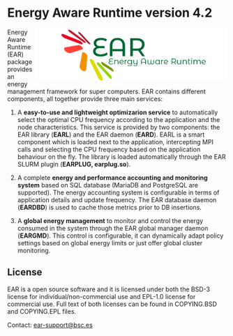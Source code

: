 # Energy Aware Runtime version 4.2

<img src="etc/images/logo.png" align="right" width="440">
Energy Aware Runtime (EAR) package provides an energy management framework for super computers. EAR contains different components, all together provide three main services:

1) A **easy-to-use and lightweight optimizarion service** to automatically select the optimal CPU frequency according to the application and the node characteristics. This service is provided by two components: the EAR library (**EARL**) and the EAR daemon (**EARD**). EARL is a smart component which is loaded next to the application, intercepting  MPI calls and selecting the CPU frequency based on the application behaviour on the fly. The library is loaded automatically through the EAR SLURM plugin (**EARPLUG, earplug.so**).


2) A complete **energy and performance accounting and monitoring system** based on SQL database (MariaDB and PostgreSQL are supported). The energy accounting system is configurable in terms of application details and update frequency. The EAR database daemon (**EARDBD**) is used to cache those metrics prior to DB insertions.

3) A **global energy management** to monitor and control the energy consumed in the system through the EAR global manager daemon (**EARGMD**). This control is configurable, it can dynamically adapt  policy settings based on global energy limits or just offer global cluster monitoring.


License
-------
EAR is a open source software and it is licensed under both the BSD-3 license for individual/non-commercial
use and EPL-1.0 license for commercial use. Full text of both licenses can be
found in COPYING.BSD and COPYING.EPL files.

Contact: [ear-support@bsc.es](mailto:ear-support@bsc.es)

